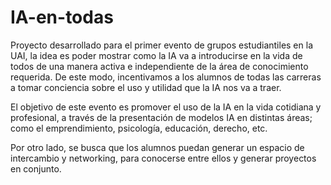 # IA-en-todas

Proyecto desarrollado para el primer evento de grupos estudiantiles en la UAI, la idea es poder mostrar como la IA va a introducirse en la vida de todos de una manera activa e independiente de la área de conocimiento requerida.
De este modo, incentivamos a los alumnos de todas las carreras a tomar conciencia sobre el uso y utilidad que la IA nos va a traer.

El objetivo de este evento es promover el uso de la IA en la vida cotidiana y profesional, a través de la presentación de modelos IA en distintas áreas; como el emprendimiento, psicología, educación, derecho, etc.

Por otro lado, se busca que los alumnos puedan generar un espacio de intercambio y networking, para conocerse entre ellos y generar proyectos en conjunto.

